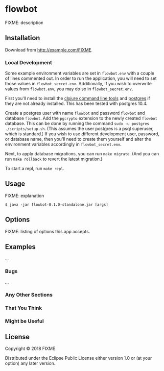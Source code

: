 # flowbot

FIXME: description

## Installation

Download from http://example.com/FIXME.

### Local Development

Some example environment variables are set in `flowbot.env` with a couple of lines commented out. In order to run the application, you will need to set those values in `flowbot_secret.env`. Additionally, if you wish to overwrite values from `flowbot.env`, you may do so in `flowbot_secret.env`.

First you'll need to install the [clojure command line tools](https://clojure.org/guides/getting_started) and [postgres](https://www.postgresql.org/download/) if they are not already installed. This has been tested with postgres 10.4.

Create a postgres user with name `flowbot` and password `flowbot` and database `flowbot`. Add the `pgcrypto` extension to the newly created `flowbot` database. This can be done by running the command `sudo -u postgres ./scripts/setup.sh`. (This assumes the user postgres is a psql superuser, which is standard.) If you wish to use different development user, password, or database name, then you'll need to create them yourself and alter the environment variables accordingly in `flowbot_secret.env`.

Next, to apply database migrations, you can run `make migrate`. (And you can run `make rollback` to revert the latest migration.)

To start a repl, run `make repl`.

## Usage

FIXME: explanation

    $ java -jar flowbot-0.1.0-standalone.jar [args]

## Options

FIXME: listing of options this app accepts.

## Examples

...

### Bugs

...

### Any Other Sections
### That You Think
### Might be Useful

## License

Copyright © 2018 FIXME

Distributed under the Eclipse Public License either version 1.0 or (at
your option) any later version.
